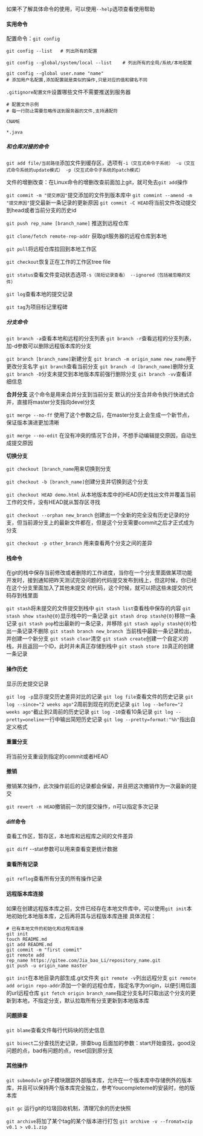 如果不了解具体命令的使用，可以使用`--help`选项查看使用帮助

#### 实用命令

配置命令：`git config`
```
git config --list   # 列出所有的配置

git config --global/system/local --list    # 列出所有的全局/系统/本地配置

git config --global user.name "name"  
# 添加用户名配置,添加配置就是类似的操作,只是对应的值和键名不同
```


`.gitignore配置文件`设置哪些文件不需要推送到服务器
```
# 配置文件示例
# 每一行防止需要忽略传送到服务器的文件,支持通配符

CNAME

*.java
```

##### 和仓库对接的命令

`git add file/当前路径`添加文件到缓存区，选项有`-i（交互式命令子系统） -u（交互式命令系统的update模式） -p（交互式命令子系统的patch模式）`

文件的增删改查：在Linux命令的增删改查前面加上git，就可免去`git add`操作

`git commit -m "提交原因"`提交添加的文件到版本库中
`git commint --amend -m "提交原因"`提交最新一条记录的更新原因
`git commit -C HEAD`将当前文件改动提交到head或者当前分支的历史id

`git push rep_name [branch_name]` 推送到远程仓库

`git clone/fetch remote-rep-addr` 获取git服务器的远程仓库到本地

`git pull`将远程仓库拉回到本地工作区

`git checkout`恢复正在工作的工作区tree file

`git status`查看文件变动状态选项`-s（简短记录查看） --ignored（包括被忽略的文件）`

`git log`查看本地的提交记录

`git tag`为项目标记里程碑


##### 分支命令

`git branch -a`查看本地和远程的分支列表
`git branch -r`查看远程的分支列表，加-d参数可以删除远程版本库的分支

`git branch [branch_name]`新建分支
`git branch -m origin_name new_name`用于更改分支名字
`git branch`查看当前分支
`git branch -d [branch_name]`删除分支
`git branch -D`分支未提交到本地版本库前强行删除分支
`git branch -vv`查看详细信息


**合并分支**
这个命令是用来合并分支到当前分支
默认的分支合并命令执行快进式合并，直接将master分支指向devel分支

`git merge --no-ff`
使用了这个参数之后，在master分支上会生成一个新节点，保证版本演进更加清晰

`git merge --no-edit`
在没有冲突的情况下合并，不想手动编辑提交原因，自动生成提交原因

**切换分支**

`git checkout [branch_name`用来切换到分支

`git checkout -b [branch_name]`创建分支并切换到这个分支

`git checkout HEAD demo.html`
从本地版本库中的HEAD历史找出文件并覆盖当前工作的文件，没有HEAD就从暂存区寻找

`git checkout --orphan new_branch`
创建出一个全新的完全没有历史记录的分支，但当前源分支上的最新文件都在，但是这个分支需要commit之后才正式成为分支

`git checkout -p other_branch`
用来查看两个分支之间的差异


#### 栈命令

在git的栈中保存当前修改或者删除的工作进度，当你在一个分支里面做某项功能开发时，接到通知把昨天测试完没问题的代码提交发布到线上，但这时候，你已经在这个分支里面加入了其他未提交 的代码，这个时候，就可以把这些未提交的代码存到栈里面

`git stash`将未提交的文件提交到栈中
`git stash list`查看栈中保存的内容
`git stash show stash@{0}`显示栈中的一条记录
`git stash drop stash@{0}`移除一条记录
`git stash pop`检出最新的一条记录，并移除
`git stash apply stash@{0}`检出一条记录不删除
`git stash branch new_branch `当前栈中最新一条记录检出，并创建一个新分支
`git stash clear`清空
`git stash create`创建一个自定义的栈，并且返回一个ID，此时并未真正存储到栈中
`git stash store ID`真正的创建一条记录

#### 操作历史

显示历史提交记录

`git log -p`显示提交历史差异对比的记录
`git log file`查看文件的历史记录
`git log --since="2 weeks ago"`2周前到现在的历史记录
`git log --before="2 weeks ago"`截止到2周前的历史记录
`git log -10`查看10条记录
`git log --pretty=oneline`一行中输出简短历史记录
`git log --pretty=format:"%h"`指出自定义格式


#### 重置分支

将当前分支重设到指定的commit或者HEAD


#### 撤销

撤销某次操作，此次操作前后的记录都会保留，并且把这次撤销作为一次最新的提交

`git revert -n HEAD`撤销前一次的提交操作，n可以指定多次记录

#### diff命令
查看工作区，暂存区，本地库和远程库之间的文件差异

`git diff`
--stat参数可以用来查看变更统计数据

#### 查看所有记录

`git reflog`查看所有分支的所有操作记录


#### 远程版本库连接

如果在创建远程版本库之前，文件已经存在本地文件库中，可以使用`git init`本地初始化本地版本库，之后再将其与远程版本库连接
具体流程：

```
# 已有本地文件的初始化和远程库连接
git init
touch README.md
git add README.md
git commit -m "first commit"
git remote add rep_name https://gitee.com/Jia_bao_Li/repository_name.git
git push -u origin_name master 
```

`git init`在本地目录内部生成.git文件夹
`git remote -v`列出远程分支
`git remote add origin repo-addr`添加一个新的远程仓库，指定名字为origin，以便引用后面的url远程仓库
`git fetch origin branch_name`指定分支名时只取出这个分支的更新到本地，不指定分支，默认拉取所有分支更新到本地版本库

#### 问题排查

`git blame`查看文件每行代码块的历史信息

`git bisect`二分查找历史记录，排查bug
后面加的参数：start开始查找，good没问题的点，bad有问题的点，reset回到原分支


#### 其他操作

`git submodule`
git子模块跟踪外部版本库，允许在一个版本库中存储例外的版本库，并且可以保持两个版本库完全独立，参考Youcompleteme的安装时，他的版本库

`git gc` 运行git的垃圾回收机制，清理冗余的历史快照

`git archive`将加了某个tag的某个版本进行打包
`git archive -v --fromat=zip v0.1 > v0.1.zip`